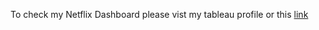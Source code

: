 To check my Netflix Dashboard please vist my tableau profile or this [link](https://public.tableau.com/views/NetflixDashboardFinal_16776070328750/Dashboard1?:language=en-US&:display_count=n&:origin=viz_share_link)
 
